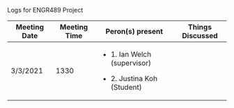 Logs for ENGR489 Project

Meeting Date | Meeting Time | Peron(s) present | Things Discussed
-------------|--------------|------------------|-----------------
3/3/2021 | 1330 | <ul><li> 1. Ian Welch (supervisor) </ul></li> <ul><li> 2. Justina Koh (Student) </ul></li>|
